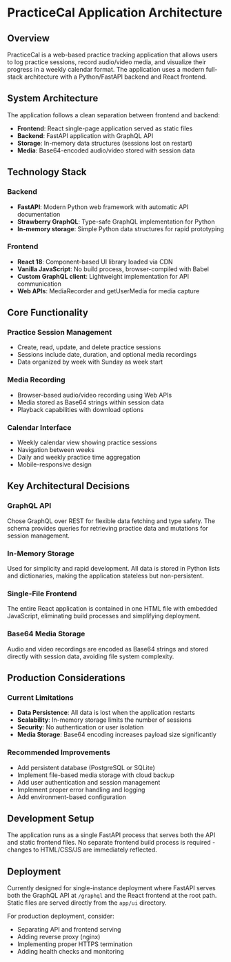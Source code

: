# PracticeCal Application Architecture

## Overview

PracticeCal is a web-based practice tracking application that allows users to log practice sessions, record audio/video media, and visualize their progress in a weekly calendar format. The application uses a modern full-stack architecture with a Python/FastAPI backend and React frontend.

## System Architecture

The application follows a clean separation between frontend and backend:

- **Frontend**: React single-page application served as static files
- **Backend**: FastAPI application with GraphQL API
- **Storage**: In-memory data structures (sessions lost on restart)
- **Media**: Base64-encoded audio/video stored with session data

## Technology Stack

### Backend
- **FastAPI**: Modern Python web framework with automatic API documentation
- **Strawberry GraphQL**: Type-safe GraphQL implementation for Python
- **In-memory storage**: Simple Python data structures for rapid prototyping

### Frontend
- **React 18**: Component-based UI library loaded via CDN
- **Vanilla JavaScript**: No build process, browser-compiled with Babel
- **Custom GraphQL client**: Lightweight implementation for API communication
- **Web APIs**: MediaRecorder and getUserMedia for media capture

## Core Functionality

### Practice Session Management
- Create, read, update, and delete practice sessions
- Sessions include date, duration, and optional media recordings
- Data organized by week with Sunday as week start

### Media Recording
- Browser-based audio/video recording using Web APIs
- Media stored as Base64 strings within session data
- Playback capabilities with download options

### Calendar Interface
- Weekly calendar view showing practice sessions
- Navigation between weeks
- Daily and weekly practice time aggregation
- Mobile-responsive design

## Key Architectural Decisions

### GraphQL API
Chose GraphQL over REST for flexible data fetching and type safety. The schema provides queries for retrieving practice data and mutations for session management.

### In-Memory Storage
Used for simplicity and rapid development. All data is stored in Python lists and dictionaries, making the application stateless but non-persistent.

### Single-File Frontend
The entire React application is contained in one HTML file with embedded JavaScript, eliminating build processes and simplifying deployment.

### Base64 Media Storage
Audio and video recordings are encoded as Base64 strings and stored directly with session data, avoiding file system complexity.

## Production Considerations

### Current Limitations
- **Data Persistence**: All data is lost when the application restarts
- **Scalability**: In-memory storage limits the number of sessions
- **Security**: No authentication or user isolation
- **Media Storage**: Base64 encoding increases payload size significantly

### Recommended Improvements
- Add persistent database (PostgreSQL or SQLite)
- Implement file-based media storage with cloud backup
- Add user authentication and session management
- Implement proper error handling and logging
- Add environment-based configuration

## Development Setup

The application runs as a single FastAPI process that serves both the API and static frontend files. No separate frontend build process is required - changes to HTML/CSS/JS are immediately reflected.

## Deployment

Currently designed for single-instance deployment where FastAPI serves both the GraphQL API at `/graphql` and the React frontend at the root path. Static files are served directly from the `app/ui` directory.

For production deployment, consider:
- Separating API and frontend serving
- Adding reverse proxy (nginx)
- Implementing proper HTTPS termination
- Adding health checks and monitoring